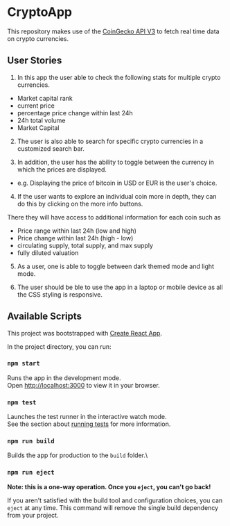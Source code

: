 # CryptoApp

This repository makes use of the [CoinGecko API V3](https://www.coingecko.com/api/documentations/v3#/) to fetch real time data on crypto currencies.

## User Stories
1. In this app the user able to check the following stats for multiple crypto currencies.
- Market capital rank
- current price
- percentage price change within last 24h
- 24h total volume
- Market Capital 

2. The user is also able to search for specific crypto currencies in a customized search bar. 

3. In addition, the user has the ability to toggle between the currency in which the prices are displayed.

- e.g. Displaying the price of bitcoin in USD or EUR is the user's choice. 

4. If the user wants to explore an individual coin more in depth, they can do this by clicking on the more info buttons. 

There they will have access to additional information for each coin such as 
- Price range within last 24h (low and high)
- Price change within last 24h (high - low)
- circulating supply, total supply, and max supply
- fully diluted valuation

5. As a user, one is able to toggle between dark themed mode and light mode. 

6. The user should be ble to use the app in a laptop or mobile device as all the CSS styling is responsive. 

## Available Scripts

This project was bootstrapped with [Create React App](https://github.com/facebook/create-react-app).

In the project directory, you can run:

### `npm start`

Runs the app in the development mode.\
Open [http://localhost:3000](http://localhost:3000) to view it in your browser.

### `npm test`

Launches the test runner in the interactive watch mode.\
See the section about [running tests](https://facebook.github.io/create-react-app/docs/running-tests) for more information.

### `npm run build`

Builds the app for production to the `build` folder.\

### `npm run eject`

**Note: this is a one-way operation. Once you `eject`, you can't go back!**

If you aren't satisfied with the build tool and configuration choices, you can `eject` at any time. This command will remove the single build dependency from your project.

